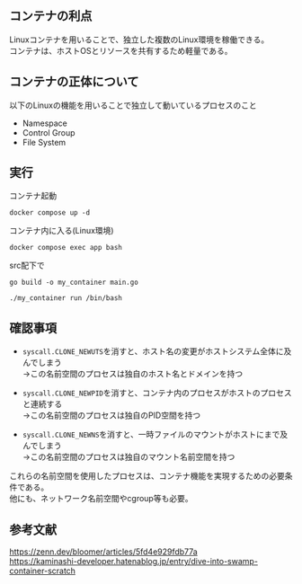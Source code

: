 ## コンテナの利点
Linuxコンテナを用いることで、独立した複数のLinux環境を稼働できる。<br>
コンテナは、ホストOSとリソースを共有するため軽量である。

## コンテナの正体について
以下のLinuxの機能を用いることで独立して動いているプロセスのこと
- Namespace
- Control Group
- File System

## 実行
コンテナ起動
```
docker compose up -d
```
コンテナ内に入る(Linux環境)
```
docker compose exec app bash
```
src配下で
```
go build -o my_container main.go
```
```
./my_container run /bin/bash
```

## 確認事項
- `syscall.CLONE_NEWUTS`を消すと、ホスト名の変更がホストシステム全体に及んでしまう<br>
→この名前空間のプロセスは独自のホスト名とドメインを持つ

- `syscall.CLONE_NEWPID`を消すと、コンテナ内のプロセスがホストのプロセスと連続する<br>
→この名前空間のプロセスは独自のPID空間を持つ

- `syscall.CLONE_NEWNS`を消すと、一時ファイルのマウントがホストにまで及んでしまう<br>
→この名前空間のプロセスは独自のマウント名前空間を持つ

これらの名前空間を使用したプロセスは、コンテナ機能を実現するための必要条件である。<br>
他にも、ネットワーク名前空間やcgroup等も必要。


## 参考文献
https://zenn.dev/bloomer/articles/5fd4e929fdb77a<br>
https://kaminashi-developer.hatenablog.jp/entry/dive-into-swamp-container-scratch
